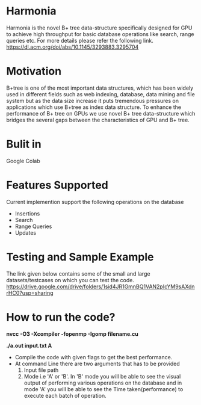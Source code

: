 # Harmonia
Harmonia is the novel B+ tree data-structure specifically designed for GPU to achieve high throughput for basic database operations like search, range queries etc. For more details please refer the following link.
https://dl.acm.org/doi/abs/10.1145/3293883.3295704

# Motivation
B+tree is one of the most important data structures, which has been widely used in different fields such as web
indexing, database, data mining and file system but as the data size increase it puts tremendous pressures on applications
which use B+tree as index data structure. To enhance the performance of B+ tree on GPUs we use novel B+ tree data-structure which bridges the several gaps between the characteristics of GPU and B+ tree.

# Bulit in
Google Colab

# Features Supported
Current implemention support the following operations on the database 
* Insertions
* Search
* Range Queries
* Updates

# Testing and Sample Example
The link given below contains some of the small and large datasets/testcases on which you can test the code.
https://drive.google.com/drive/folders/1sid4JR1GmnBQ1VAN2pIcYM9sAXdnrHC0?usp=sharing

# How to run the code?

**nvcc -O3 -Xcompiler -fopenmp -Igomp filename.cu**

**./a.out input.txt A**

* Compile the code with given flags to get the best performance.
* At command Line there are two arguments that has to be provided
  1. Input file path
  2. Mode i.e 'A' or 'B'. In 'B' mode you will be able to see the visual output of performing various operations on the database and in mode 'A' you will be able to see the Time taken(performance) to execute each batch of operation. 

